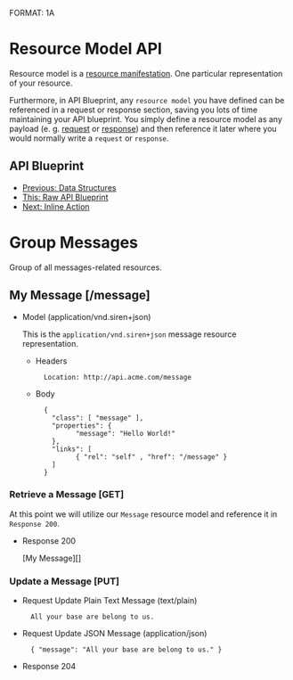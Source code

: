 FORMAT: 1A

# Resource Model API
Resource model is a [resource manifestation](http://www.w3.org/TR/di-gloss/#def-resource-manifestation). One particular representation of your resource. 

Furthermore, in API Blueprint, any `resource model` you have defined can be referenced in a request or response section, saving you lots of time maintaining your API blueprint. You simply define a resource model as any payload (e. g. [request](https://github.com/apiaryio/api-blueprint/blob/master/examples/06.%20Requests.md) or [response](https://github.com/apiaryio/api-blueprint/blob/master/examples/5.%20Responses.md)) and then reference it later where you would normally write a `request` or `response`.

## API Blueprint
+ [Previous: Data Structures](10.%20Data%20Structures.md)
+ [This: Raw API Blueprint](https://raw.github.com/apiaryio/api-blueprint/master/examples/10.%20Resource%20Model.md)
+ [Next: Inline Action](12.%20Inline%20Action.md)

# Group Messages
Group of all messages-related resources.

## My Message [/message]

+ Model (application/vnd.siren+json)
  
    This is the `application/vnd.siren+json` message resource representation.

    + Headers
    
            Location: http://api.acme.com/message            

    + Body

            {
              "class": [ "message" ],
              "properties": { 
                    "message": "Hello World!" 
              },
              "links": [
                    { "rel": "self" , "href": "/message" }
              ]
            }
    
### Retrieve a Message [GET]
At this point we will utilize our `Message` resource model and reference it in `Response 200`.

+ Response 200

    [My Message][]

### Update a Message [PUT]

+ Request Update Plain Text Message (text/plain)

        All your base are belong to us.

+ Request Update JSON Message (application/json)

        { "message": "All your base are belong to us." }

+ Response 204

